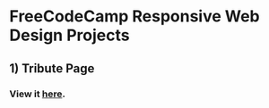 # FreeCodeCamp Responsive Web Design Projects

## 1) Tribute Page
### View it [here](https://codepen.io/idealisticintj/pen/rNjdQGj).

